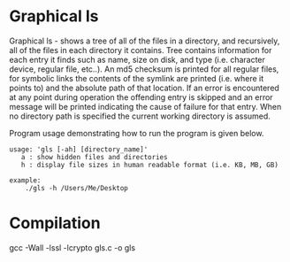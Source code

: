 # Graphical ls
Graphical ls - shows a tree of all of the files in a directory, and recursively, all of the files in each directory it contains. Tree contains information for each entry it finds such as name, size on disk, and type (i.e. character device, regular file, etc..). An md5 checksum is printed for all regular files, for symbolic links the contents of the symlink are printed (i.e. where it points to) and the absolute path of that location. If an error is encountered at any point during operation the offending entry is skipped and an error message will be printed indicating the cause of failure for that entry. When no directory path is specified the current working directory is assumed.  
  
Program usage demonstrating how to run the program is given below.
  
    usage: 'gls [-ah] [directory_name]'  
       a : show hidden files and directories  
       h : display file sizes in human readable format (i.e. KB, MB, GB)  
  
    example:  
        ./gls -h /Users/Me/Desktop  

# Compilation
gcc -Wall -lssl -lcrypto gls.c -o gls  
  